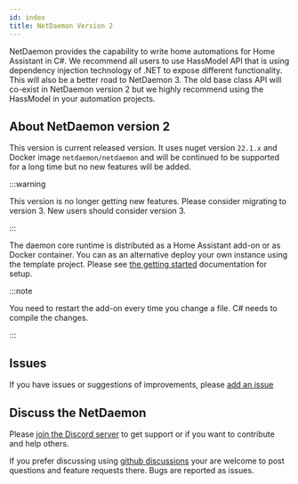 ```yaml
---
id: index
title: NetDaemon Version 2
---
```


NetDaemon provides the capability to write home automations for Home Assistant in C#. We recommend all users to use HassModel API that is using dependency injection technology of .NET to expose different functionality. This will also be a better road to NetDaemon 3. The old base class API will co-exist in NetDaemon version 2 but we highly recommend using the HassModel in your automation projects. 

## About NetDaemon version 2
This version is current released version. It uses nuget version `22.1.x` and Docker image `netdaemon/netdaemon` and will be continued to be supported for a long time but no new features will be added.

:::warning

This version is no longer getting new features. Please consider migrating to version 3. New users should consider version 3.

:::

The daemon core runtime is distributed as a Home Assistant add-on or as Docker container. You can as an alternative deploy your own instance using the template project. Please see [the getting started](v2/started/installation.md) documentation for setup.

:::note

You need to restart the add-on every time you change a file. C# needs to compile the changes.

:::

## Issues

If you have issues or suggestions of improvements, please [add an issue](https://github.com/net-daemon/netdaemon/issues)

## Discuss the NetDaemon

Please [join the Discord server](https://discord.gg/K3xwfcX) to get support or if you want to contribute and help others.

If you prefer discussing using [github discussions](https://github.com/net-daemon/netdaemon/discussions) your are welcome to post questions and feature requests there. Bugs are reported as issues.





